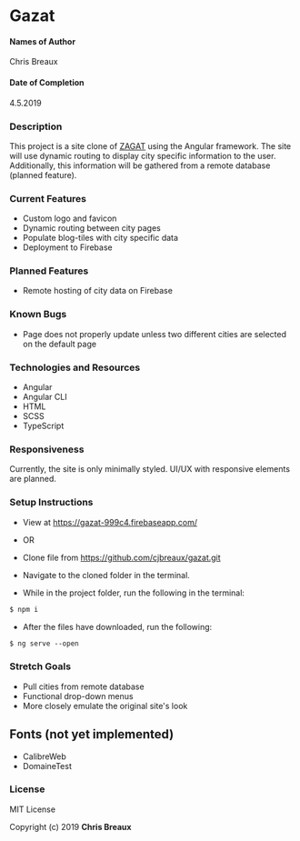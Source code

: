 # Gazat


#### Names of Author
Chris Breaux

#### Date of Completion

4.5.2019

### Description

This project is a site clone of [ZAGAT](https://www.zagat.com/) using the Angular framework. The site will use dynamic routing to display city specific information to the user. Additionally, this information will be gathered from a remote database (planned feature).




### Current Features

* Custom logo and favicon
* Dynamic routing between city pages
* Populate blog-tiles with city specific data
* Deployment to Firebase


### Planned Features
* Remote hosting of city data on Firebase

### Known Bugs
* Page does not properly update unless two different cities are selected on the default page

### Technologies and Resources

* Angular
* Angular CLI
* HTML  
* SCSS
* TypeScript



### Responsiveness

Currently, the site is only minimally styled. UI/UX with responsive elements are planned.

### Setup Instructions

* View at https://gazat-999c4.firebaseapp.com/

* OR
* Clone file from https://github.com/cjbreaux/gazat.git
* Navigate to the cloned folder in the terminal.
* While in the project folder, run the following in the terminal:
 ```html
$ npm i
```
* After the files have downloaded, run the following:
```html
$ ng serve --open
```



### Stretch Goals
* Pull cities from remote database
* Functional drop-down menus
* More closely emulate the original site's look

## Fonts (not yet implemented)

* CalibreWeb
* DomaineTest

### License

MIT License

Copyright (c) 2019 **Chris Breaux**
